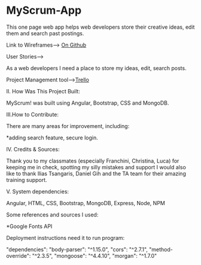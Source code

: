 # MyScrum-App
This one page web app helps web developers store their creative ideas, edit them and search past postings.

Link to Wireframes--> [On Github](https://github.com/Beta-23/MyScrum-App/tree/master/wireframe)

User Stories-->

As a web developers I need a place to store my ideas, edit, search posts.


Project Management tool-->[Trello](https://trello.com/b/kMbEhDY3/myscrum)

II. How Was This Project Built:

MyScrum! was built using Angular, Bootstrap, CSS and MongoDB.

III.How to Contribute:

There are many areas for improvement, including:

*adding search feature, secure login.


IV. Credits & Sources:

Thank you to my classmates (especially Franchini, Christina, Luca) for keeping me in check, spotting my silly mistakes and support I would also like to thank Ilias Tsangaris, Daniel Gih and the TA team for their amazing training support.

V. System dependencies:

Angular, HTML, CSS, Bootstrap, MongoDB, Express, Node, NPM

Some references and sources I used:

*Google Fonts API


Deployment instructions need it to run program:

"dependencies": 
    "body-parser": "^1.15.0",
    "cors": "^2.7.1",
    "method-override": "^2.3.5",
    "mongoose": "^4.4.10",
    "morgan": "^1.7.0"
  

